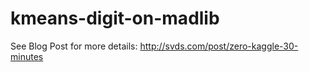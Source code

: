 # kmeans-digit-on-madlib

See Blog Post for more details: http://svds.com/post/zero-kaggle-30-minutes
